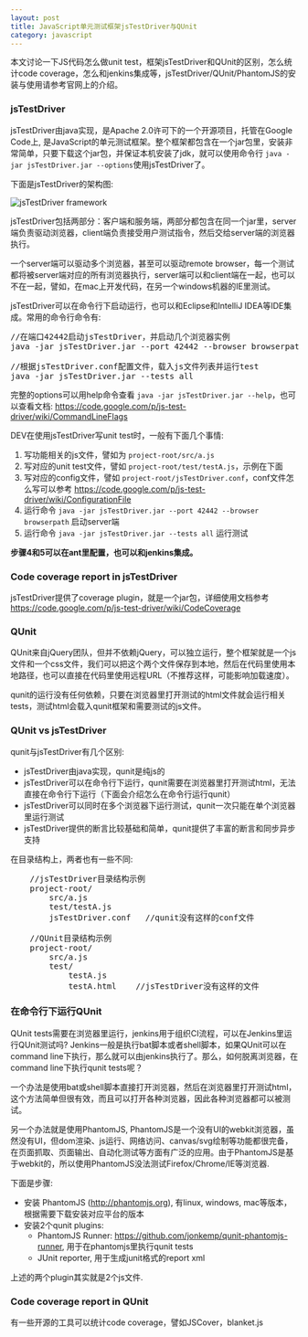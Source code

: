 ```yaml
---
layout: post
title: JavaScript单元测试框架jsTestDriver与QUnit
category: javascript
---
```


本文讨论一下JS代码怎么做unit test，框架jsTestDriver和QUnit的区别，怎么统计code coverage，怎么和jenkins集成等，jsTestDriver/QUnit/PhantomJS的安装与使用请参考官网上的介绍。

### jsTestDriver

jsTestDriver由java实现，是Apache 2.0许可下的一个开源项目，托管在Google Code上, 是JavaScript的单元测试框架。整个框架都包含在一个jar包里，安装非常简单，只要下载这个jar包，并保证本机安装了jdk，就可以使用命令行 `java -jar jsTestDriver.jar --options`使用jsTestDriver了。

下面是jsTestDriver的架构图:

![jsTestDriver framework](http://js-test-driver.googlecode.com/svn/wiki/Overview.png)

jsTestDriver包括两部分：客户端和服务端，两部分都包含在同一个jar里，server端负责驱动浏览器，client端负责接受用户测试指令，然后交给server端的浏览器执行。

一个server端可以驱动多个浏览器，甚至可以驱动remote browser，每一个测试都将被server端对应的所有浏览器执行，server端可以和client端在一起，也可以不在一起，譬如，在mac上开发代码，在另一个windows机器的IE里测试。

jsTestDriver可以在命令行下启动运行，也可以和Eclipse和IntelliJ IDEA等IDE集成。常用的命令行命令有:

<pre class="prettyprint">
//在端口42442启动jsTestDriver，并启动几个浏览器实例
java -jar jsTestDriver.jar --port 42442 --browser browserpath1,browserpath2

//根据jsTestDriver.conf配置文件，载入js文件列表并运行test
java -jar jsTestDriver.jar --tests all
</pre>

完整的options可以用help命令查看 `java -jar jsTestDriver.jar --help`，也可以查看文档: <https://code.google.com/p/js-test-driver/wiki/CommandLineFlags>

DEV在使用jsTestDriver写unit test时，一般有下面几个事情:

1. 写功能相关的js文件，譬如为 `project-root/src/a.js`
2. 写对应的unit test文件，譬如 `project-root/test/testA.js`，示例在下面
3. 写对应的config文件，譬如 `project-root/jsTestDriver.conf`，conf文件怎么写可以参考 <https://code.google.com/p/js-test-driver/wiki/ConfigurationFile>
4. 运行命令 `java -jar jsTestDriver.jar --port 42442 --browser browserpath` 启动server端
5. 运行命令 `java -jar jsTestDriver.jar --tests all` 运行测试

**步骤4和5可以在ant里配置，也可以和jenkins集成。**

### Code coverage report in jsTestDriver

jsTestDriver提供了coverage plugin，就是一个jar包，详细使用文档参考 <https://code.google.com/p/js-test-driver/wiki/CodeCoverage>

### QUnit

QUnit来自jQuery团队，但并不依赖jQuery，可以独立运行，整个框架就是一个js文件和一个css文件，我们可以把这个两个文件保存到本地，然后在代码里使用本地路径，也可以直接在代码里使用远程URL（不推荐这样，可能影响加载速度）。

qunit的运行没有任何依赖，只要在浏览器里打开测试的html文件就会运行相关tests，测试html会载入qunit框架和需要测试的js文件。

### QUnit vs jsTestDriver

qunit与jsTestDriver有几个区别:

* jsTestDriver由java实现，qunit是纯js的
* jsTestDriver可以在命令行下运行，qunit需要在浏览器里打开测试html，无法直接在命令行下运行（下面会介绍怎么在命令行运行qunit）
* jsTestDriver可以同时在多个浏览器下运行测试，qunit一次只能在单个浏览器里运行测试
* jsTestDriver提供的断言比较基础和简单，qunit提供了丰富的断言和同步异步支持

在目录结构上，两者也有一些不同:

<pre class="prettyprint">
    //jsTestDriver目录结构示例
    project-root/
        src/a.js
        test/testA.js
        jsTestDriver.conf   //qunit没有这样的conf文件

    //QUnit目录结构示例
    project-root/
        src/a.js
        test/
            testA.js
            testA.html    //jsTestDriver没有这样的文件
</pre>

### 在命令行下运行QUnit

QUnit tests需要在浏览器里运行，jenkins用于组织CI流程，可以在Jenkins里运行QUnit测试吗? Jenkins一般是执行bat脚本或者shell脚本，如果QUnit可以在command line下执行，那么就可以由jenkins执行了。那么，如何脱离浏览器，在command line下执行qunit tests呢？

一个办法是使用bat或shell脚本直接打开浏览器，然后在浏览器里打开测试html，这个方法简单但很有效，而且可以打开各种浏览器，因此各种浏览器都可以被测试。

另一个办法就是使用PhantomJS, PhantomJS是一个没有UI的webkit浏览器，虽然没有UI，但dom渲染、js运行、网络访问、canvas/svg绘制等功能都很完备，在页面抓取、页面输出、自动化测试等方面有广泛的应用。由于PhantomJS是基于webkit的，所以使用PhantomJS没法测试Firefox/Chrome/IE等浏览器.

下面是步骤:

* 安装 PhantomJS (<http://phantomjs.org>), 有linux, windows, mac等版本，根据需要下载安装对应平台的版本
* 安装2个qunit plugins:
    * PhantomJS Runner: <https://github.com/jonkemp/qunit-phantomjs-runner>, 用于在phantomjs里执行qunit tests
    * JUnit reporter, 用于生成junit格式的report xml

上述的两个plugin其实就是2个js文件.

### Code coverage report in QUnit

有一些开源的工具可以统计code coverage，譬如JSCover，blanket.js